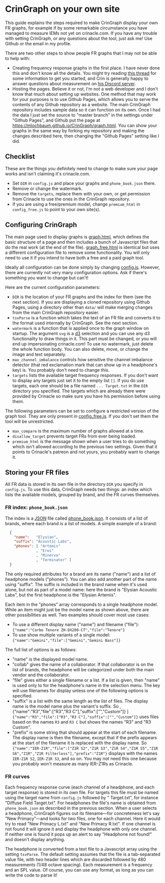 # CrinGraph on your own site

This guide explains the steps required to make CrinGraph display your
own FR graphs, for example if by some remarkable circumstance you have
managed to measure IEMs not yet on crinacle.com. If you have any trouble
with setting CrinGraph, or any questions about the tool, just ask me!
Use Github or the email in my profile.

There are two other steps to show people FR graphs that I may not be
able to help with:

* Creating frequency response graphs in the first place. I have never
  done this and don't know all the details. You might try reading
  [this thread](https://www.head-fi.org/threads/general-iem-measurements-discussions.903455/)
  for some information to get you started, and Crin is generally happy
  to answer questions about measurement on [his Discord server](https://discord.gg/CtTqcCb).
* Hosting the pages. Believe it or not, I'm not a web developer and I
  don't know that much about setting up websites. One method that may
  work for your purposes is to use Github Pages, which allows you to
  serve the contents of any Github repository as a website. The main
  CrinGraph repository includes sample data so it can function on its
  own. Once I had the data I just set the source to "master branch" in
  the settings under "Github Pages", and Github put the page at
  https://mlochbaum.github.io/CrinGraph/graph.html. You can show your
  graphs in the same way by forking my repository and making the changes
  described here, then changing the "Github Pages" setting like I did.

## Checklist

These are the things you definitely need to change to make sure your
page works and isn't claiming it's crinacle.com.

* Set `DIR` in `config.js` and place your graphs and `phone_book.json`
  there.
* Remove or change the watermark.
* Remove the `targets`, replace them with your own, or get permission
  from Crinacle to use the ones in the CrinGraph repository.
* If you are using a free/premium model, change `premium_html` in
  `config_free.js` to point to your own site(s).

## Configuring CrinGraph

The main page used to display graphs is [graph.html](graph.html), which
defines the basic structure of a page and then includes a bunch of
Javascript files that do the real work (at the end of the file).
[graph_free.html](graph_free.html) is identical but uses a different 
configuration file to remove some functionality. You will only need to
use it if you intend to have both a free and a paid graph tool.

Ideally all configuration can be done simply by changing
[config.js](config.js). However, there are currently not very many
configuration options. Ask if there's something you want to change but
can't!

Here are the current configuration parameters:

* `DIR` is the location of your FR graphs and the index for them
  (see the next section). If you are displaying a cloned repository
  using Github Pages, using a directory other than `data/` will make
  merging changes from the main CrinGraph repository easier.
* `tsvParse` is a function which takes the text of an FR file and
  converts it to the format used internally by CrinGraph. See the next
  section.
* `watermark` is a function that is applied once to the graph window on
  startup. The argument `svg` is a [d3](https://d3js.org/) selection
  and you can use any d3 functionality to draw things in it. This part
  must be changed, or you will end up impersonating crinacle.com! To
  use no watermark, just delete the whole function body. You can also
  delete, move, or change the image and text separately.
* `max_channel_imbalance` controls how sensitive the channel imbalance
  detector (that red exclamation mark that can show up in a headphone's
  key) is. You probably don't need to change this.
* `targets` lists the available target frequency responses. If you don't
  want to display any targets just set it to the empty list `[]`. If
  you do use targets, each one should be a file named `... Target.txt`
  in the `DIR` directory you specified. The targets which are already
  there were provided by Crinacle so make sure you have his permission
  before using them.

The following parameters can be set to configure a restricted version
of the graph tool. They are only present in
[config_free.js](config_free.js). If you don't set them the tool will
be unrestricted.

* `max_compare` is the maximum number of graphs allowed at a time.
* `disallow_target` prevents target FRs from ever being loaded.
* `premium_html` is the message shown when a user tries to do something
  which isn't allowed according to the previous two settings. Given that
  it points to Crinacle's patreon and not yours, you probably want to
  change it.

## Storing your FR files

All FR data is stored in its own file in the directory `DIR` you specify
in `config.js`. To use this data, CrinGraph needs two things: an index
which lists the available models, grouped by brand, and the FR curves
themselves.

### FR index: `phone_book.json`

The index is a [JSON](https://en.wikipedia.org/wiki/JSON) file called
[phone_book.json](data/phone_book.json). It consists of a list of brands,
where each brand is a list of models. A simple example of a brand:

```json
  {
    "name":   "Elysian",
    "suffix": "Acoustic Labs",
    "phones": [ "Artemis"
              , "Eros"
              , "Minerva"
              , "Terminator" ]
  }
```

The only required attributes for a brand are its name ("name") and a
list of headphone models ("phones"). You can also add another part of
the name using "suffix". The suffix is included in the brand name when
it's used alone, but not as part of a model name: here the brand is
"Elysian Acoustic Labs", but the first headphone is the "Elysian Artemis".

Each item in the "phones" array corresponds to a single headphone model.
While an item might just be the model name as shown above, there are
other possibilities as well. Two examples should cover most use cases:

* To use a different display name ("name") and filename ("file"): `{"name":"Carbo Tenore ZH-DX200-CT","file":"Tenore"}`
* To use show multiple variants of a single model: `{"name":"Gemini","file":["Gemini","Gemini Bass"]}`

The full list of options is as follows:

* "name" is the displayed model name.
* "collab" gives the name of a collaborator. If that collaborator is on
  the list of brands, the headphone will be categorized under both the
  main vendor and the collaborator.
* "file" gives either a single filename or a list. If a list is given,
  then "name" is used only to for the headphone's name in the selection
  menu. The key will use filenames for display unless one of the following
  options is specified.
* "suffix" is a list with the same length as the list of files. The
  display name is the model name plus the variant's suffix. So              , {"name":"R3","file":["R3","R3 C"],"suffix":["","Custom"]} ]
  `{"name":"R3","file":["R3","R3 C"],"suffix":["","Custom"]}` uses files
  based on the names `R3` and `R3 C` but shows the names "R3" and
  "R3 Custom".
* "prefix" is some string that should appear at the start of each
  filename. The display name is then the filename, except that if the
  prefix appears at the start of the filename it is replaced with the
  display name. So
  `{"name":"IER-Z1R","file":["Z1R S2","Z1R S3","Z1R S4","Z1R S5","Z1R S6","Z1R","Z1R Filterless"],"prefix":"Z1R"}`
  displays with the names `IER-Z1R S2`, `IER-Z1R S3`, and so on.
  You may not need this one because you probably won't measure as many
  IER-Z1Rs as Crinacle.

### FR curves

Each frequency response curve (each channel of a headphone, and each
target response) is stored in its own file. For targets this file must
be named using the target name from `config.js` followed by " Target.txt",
for instance "Diffuse Field Target.txt". For headphones the file's name
is obtained from `phone_book.json` as described in the previous section.
When a user selects a headphone, CrinGraph figures out its filename—for
concreteness let's say "New Primacy"—and looks for two files, one for
each channel. Here it would try to read "New Primacy L.txt" and
"New Primacy R.txt". If one channel is not found it will ignore it and
display the headphone with only one channel. If neither one is found it
pops up an alert to say "Headphone not found!" and doesn't display
anything.

The headphone is converted from a text file to a Javascript array
using the setting `tsvParse`. The default setting assumes that the file
is a tab-separated value file, with two header lines which are discarded
followed by 480 measurements (1/48 octave spacing). Each measurement is
a frequency and an SPL value. Of course, you can use any format, as long
as you can write the code to parse it!
